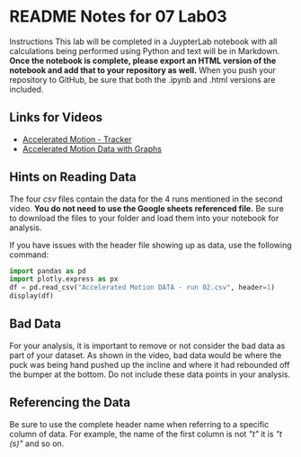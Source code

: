 # README Notes for 07 Lab03

Instructions
This lab will be completed in a JuypterLab notebook with all calculations being performed using Python and text will be in Markdown. **Once the notebook is complete, please export an HTML version of the notebook and add that to your repository as well.** When you push your repository to GitHub, be sure that both the .ipynb and .html versions are included.


## Links for Videos
* [Accelerated Motion - Tracker](https://www.youtube.com/watch?v=PSRaSouIm6M)
* [Accelerated Motion Data with Graphs](https://www.youtube.com/watch?v=tKaLO0VD7wA)


## Hints on Reading Data
The four *csv* files contain the data for the 4 runs mentioned in the second video. **You do not need to use the Google sheets referenced file.** Be sure to download the files to your folder and load them into your notebook for analysis.

If you have issues with the header file showing up as data, use the following command:
```python
import pandas as pd
import plotly.express as px
df = pd.read_csv("Accelerated Motion DATA - run 02.csv", header=1)
display(df)
```

## Bad Data
For your analysis, it is important to remove or not consider the bad data as part of your dataset. As shown in the video, bad data would be where the puck was being hand pushed up the incline and where it had rebounded off the bumper at the bottom. Do not include these data points in your analysis.

## Referencing the Data
Be sure to use the complete header name when referring to a specific column of data. For example, the name of the first column is not *"t"* it is *"t (s)"* and so on.
